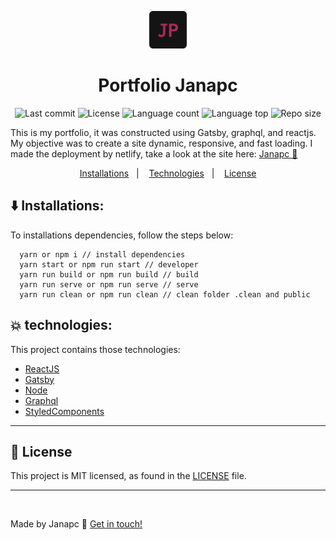 
<p align="center">
    <img alt="Janapc logo" src="./src/assets/Icon.png" width="60" />
</p>
<h1 align="center">
  Portfolio Janapc
</h1>

<p align="center">
  <img alt="Last commit" src="https://img.shields.io/github/last-commit/janapc/gatsby-janapc"/>
  <img alt="License" src="https://img.shields.io/github/license/janapc/gatsby-janapc"/>
  <img alt="Language count" src="https://img.shields.io/github/languages/count/janapc/gatsby-janapc"/>
  <img alt="Language top" src="https://img.shields.io/github/languages/top/janapc/gatsby-janapc"/>
    <img alt="Repo size" src="https://img.shields.io/github/repo-size/janapc/gatsby-janapc"/>
</p>

<p>This is my portfolio, it was constructed using Gatsby, graphql, and reactjs. My objective was to create a site dynamic, responsive, and fast loading. I made the deployment by netlify, take a look at the site here: <a href="https://janapc.netlify.app/">Janapc 🚀</a> </p>
<p align="center">
  <a href="#arrowdown-installations">Installations</a>&nbsp;&nbsp;&nbsp;|&nbsp;&nbsp;&nbsp;
  <a href="#boom-technologies">Technologies</a>&nbsp;&nbsp;&nbsp;|&nbsp;&nbsp;&nbsp;
  <a href="#page_facing_up-license">License</a>
</p>

## :arrow_down: Installations:
To installations dependencies, follow the steps below:
```
  yarn or npm i // install dependencies
  yarn start or npm run start // developer
  yarn run build or npm run build // build
  yarn run serve or npm run serve // serve
  yarn run clean or npm run clean // clean folder .clean and public
```

## :boom: technologies:
This project contains those technologies:

- [ReactJS](https://reactjs.org/)
- [Gatsby](https://www.gatsbyjs.com/)
- [Node](https://nodejs.org/en/)
- [Graphql](https://graphql.org/)
- [StyledComponents](https://styled-components.com/)

***

## :page_facing_up: License

This project is MIT licensed, as found in the [LICENSE](https://github.com/janapc/gatsby-janapc/blob/main/LICENSE) file.


***

<br>

Made by Janapc :metal: [Get in touch!](https://www.linkedin.com/in/janaina-pedrina/)

